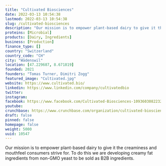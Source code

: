 ```yaml
---
title: "Cultivated Biosciences"
date: 2022-03-13 10:54:38
lastmod: 2022-03-13 10:54:38
slug: /cultivated-biosciences
description: "Our mission is to empower plant-based dairy to give it the creaminess and mouthfeel consumers strive for. To do this we are developing creamy fat ingredients from non-GMO yeast to be sold as B2B ingredients."
proteins: [Microbial]
products: [Dairy, Ingredients]
business: [Production]
finance_type: []
country: "Switzerland"
country_code: "CH"
city: "Wädenswil"
location: [47.229687, 8.671819]
founded: 2021
founders: "Tomas Turner, Dimitri Zogg"
featured_image: "Cultivated.jpg"
website: https://www.cultivated.bio/
linkedin: https://www.linkedin.com/company/cultivatedbio
twitter: 
instagram: 
facebook: https://www.facebook.com/Cultivated-Biosciences-109360308223297
youtube: 
crunchbase: https://www.crunchbase.com/organization/cultivated-biosciences
draft: false
pinned: false
homepage: false
weight: 5000
uuid: 10547
---
```

Our mission is to empower plant-based dairy to give it the creaminess and mouthfeel consumers strive for. To do this we are developing creamy fat ingredients from non-GMO yeast to be sold as B2B ingredients.
